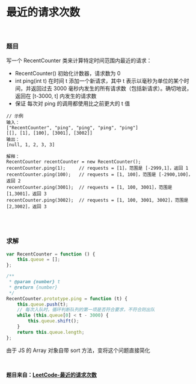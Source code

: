 # 最近的请求次数

</br>

### 题目

写一个 RecentCounter 类来计算特定时间范围内最近的请求：

-   RecentCounter() 初始化计数器，请求数为 0
-   int ping(int t) 在时间 t 添加一个新请求，其中 t 表示以毫秒为单位的某个时间，并返回过去 3000 毫秒内发生的所有请求数（包括新请求）。确切地说，返回在 [t-3000, t] 内发生的请求数
-   保证 每次对 ping 的调用都使用比之前更大的 t 值

```
// 示例
输入：
["RecentCounter", "ping", "ping", "ping", "ping"]
[[], [1], [100], [3001], [3002]]
输出：
[null, 1, 2, 3, 3]

解释：
RecentCounter recentCounter = new RecentCounter();
recentCounter.ping(1);     // requests = [1]，范围是 [-2999,1]，返回 1
recentCounter.ping(100);   // requests = [1, 100]，范围是 [-2900,100]，返回 2
recentCounter.ping(3001);  // requests = [1, 100, 3001]，范围是 [1,3001]，返回 3
recentCounter.ping(3002);  // requests = [1, 100, 3001, 3002]，范围是 [2,3002]，返回 3
```

</br>
</br>

### 求解

```javascript
var RecentCounter = function () {
    this.queue = [];
};

/**
 * @param {number} t
 * @return {number}
 */
RecentCounter.prototype.ping = function (t) {
    this.queue.push(t);
    // 每次入队时，循环判断队列的第一项是否符合要求，不符合则出队
    while (this.queue[0] < t - 3000) {
        this.queue.shift();
    }
    return this.queue.length;
};
```

由于 JS 的 Array 对象自带 sort 方法，变将这个问题直接简化

</br>

**题目来自：[LeetCode-最近的请求次数](https://leetcode-cn.com/problems/number-of-recent-calls/)**
